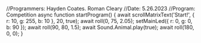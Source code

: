 //Programmers: Hayden Coates.  Roman Cleary 
//Date: 5.26.2023
//Program: Competition
async function startProgram() {
	await scrollMatrixText('Start!', { r: 10, g: 255, b: 10 }, 20, true);
	await roll(0, 75, 2.05);
	setMainLed({ r: 0, g: 0, b: 90 });
	await roll(90, 80, 1.5);
    await Sound.Animal.play(true);
	await roll(180, 0, 0);
}

	